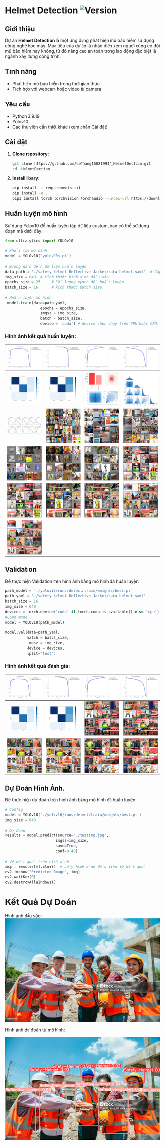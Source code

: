 # Helmet Detection ![Version](https://img.shields.io/badge/version-1.0-green.svg)



## Giới thiệu

Dự án **Helmet Detection** là một ứng dụng phát hiện mũ bảo hiểm sử dụng công nghệ học máy. Mục tiêu của dự án là nhận diện xem người dùng có đội mũ bảo hiểm hay không, từ đó nâng cao an toàn trong lao động đặc biệt là ngành xây dựng công trình.

## Tính năng

- Phát hiện mũ bảo hiểm trong thời gian thực
- Tích hợp với webcam hoặc video từ camera

## Yêu cầu

- Python 3.9.19
- Yolov10
- Các thư viện cần thiết khác (xem phần Cài đặt)

## Cài đặt

1. **Clone repository:**

   ```bash
   git clone https://github.com/LeThang15081994/_HelmetDection.git
   cd _HelmetDection
2. **Install libary:**
   ``` bash
   pip install -r requirements.txt
   pip install -e .
   pip3 install torch torchvision torchaudio --index-url https://download.pytorch.org/whl/cu118
   
## Huấn luyện mô hình

Sử dụng Yolov10 để huấn luyện tập dữ liệu custom, bạn có thể sử dụng đoạn mã dưới đây:

```python
from ultralytics import YOLOv10

# Khởi tạo mô hình
model = YOLOv10('yolov10s.pt')

# Đường dẫn đến dữ liệu huấn luyện
data_path = './safety-Helmet-Reflective-Jacket/data_helmet.yaml'  # Cập nhật với đường dẫn của bạn
img_size = 640  # Kích thước hình ảnh đầu vào
epochs_size = 25     # Số lượng epoch để huấn luyện
batch_size = 16      # kich thước batch size

# Huấn luyện mô hình
 model.train(data=path_yaml,
                epochs = epochs_size,
                imgsz = img_size,
                batch = batch_size,
                device = 'cuda') # device chon chạy trên GPU hoặc CPU.
```
### Hình ảnh kết quả huấn luyện:

| ![Validation Image 1](https://github.com/LeThang15081994/_HelmetDection/blob/master/train/F1_curve.png) | ![Validation Image 2](https://github.com/LeThang15081994/_HelmetDection/blob/master/train/PR_curve.png) | ![Validation Image 3](https://github.com/LeThang15081994/_HelmetDection/blob/master/train/P_curve.png) | ![Validation Image 4](https://github.com/LeThang15081994/_HelmetDection/blob/master/train/R_curve.png) |
|---|---|---|---|
| ![Validation Image 5](https://github.com/LeThang15081994/_HelmetDection/blob/master/train/confusion_matrix.png) | ![Validation Image 6](https://github.com/LeThang15081994/_HelmetDection/blob/master/train/confusion_matrix_normalized.png) | ![Validation Image 7](https://github.com/LeThang15081994/_HelmetDection/blob/master/train/labels.jpg) | ![Validation Image 8](https://github.com/LeThang15081994/_HelmetDection/blob/master/train/labels_correlogram.jpg) |
| ![Validation Image 9](https://github.com/LeThang15081994/_HelmetDection/blob/master/train/results.png) | ![Validation Image 10](https://github.com/LeThang15081994/_HelmetDection/blob/master/train/train_batch0.jpg) | ![Validation Image 11](https://github.com/LeThang15081994/_HelmetDection/blob/master/train/train_batch1.jpg) | ![Validation Image 12](https://github.com/LeThang15081994/_HelmetDection/blob/master/train/train_batch2.jpg) |
| ![Validation Image 13](https://github.com/LeThang15081994/_HelmetDection/blob/master/train/train_batch6900.jpg) | ![Validation Image 14](https://github.com/LeThang15081994/_HelmetDection/blob/master/train/train_batch6901.jpg) | ![Validation Image 15](https://github.com/LeThang15081994/_HelmetDection/blob/master/train/train_batch6902.jpg)| ![Validation Image 16](https://github.com/LeThang15081994/_HelmetDection/blob/master/train/val_batch0_labels.jpg)|
| ![Validation Image 17](https://github.com/LeThang15081994/_HelmetDection/blob/master/train/val_batch0_pred.jpg) | ![Validation Image 18](https://github.com/LeThang15081994/_HelmetDection/blob/master/train/val_batch1_labels.jpg) | ![Validation Image 19](https://github.com/LeThang15081994/_HelmetDection/blob/master/train/val_batch1_pred.jpg) | ![Validation Image 20](https://github.com/LeThang15081994/_HelmetDection/blob/master/train/val_batch2_labels.jpg) | 
| ![Validation Image 21](https://github.com/LeThang15081994/_HelmetDection/blob/master/train/val_batch2_pred.jpg)| 


## Validation
Để thực hiện Validation trên hình ảnh bằng mô hình đã huấn luyện:

```python
path_model = './yolov10/runs/detect/train/weights/best.pt'
path_yaml = './safety-Helmet-Reflective-Jacket/data_helmet.yaml'
batch_size = 16
img_size = 640
devices = torch.device('cuda' if torch.cuda.is_available() else 'cpu')
#Load model
model = YOLOv10(path_model)

model.val(data=path_yaml,
          batch = batch_size,
          imgsz = img_size,
          device = devices,
          split='test')
```
### Hình ảnh kết quả đánh giá:

| ![Validation Image 1](https://github.com/LeThang15081994/_HelmetDection/blob/master/val/F1_curve.png) | ![Validation Image 2](https://github.com/LeThang15081994/_HelmetDection/blob/master/val/PR_curve.png) | ![Validation Image 3](https://github.com/LeThang15081994/_HelmetDection/blob/master/val/P_curve.png) | ![Validation Image 4](https://github.com/LeThang15081994/_HelmetDection/blob/master/val/R_curve.png) |
|---|---|---|---|
| ![Validation Image 5](https://github.com/LeThang15081994/_HelmetDection/blob/master/val/confusion_matrix.png) | ![Validation Image 6](https://github.com/LeThang15081994/_HelmetDection/blob/master/val/confusion_matrix_normalized.png) | ![Validation Image 7](https://github.com/LeThang15081994/_HelmetDection/blob/master/val/val_batch0_labels.jpg) | ![Validation Image 8](https://github.com/LeThang15081994/_HelmetDection/blob/master/val/val_batch0_pred.jpg) |
| ![Validation Image 9](https://github.com/LeThang15081994/_HelmetDection/blob/master/val/val_batch1_labels.jpg) | ![Validation Image 10](https://github.com/LeThang15081994/_HelmetDection/blob/master/val/val_batch1_pred.jpg) | ![Validation Image 11](https://github.com/LeThang15081994/_HelmetDection/blob/master/val/val_batch2_labels.jpg) | ![Validation Image 12](https://github.com/LeThang15081994/_HelmetDection/blob/master/val/val_batch2_pred.jpg) |

## Dự Đoán Hình Ảnh.
Để thực hiện dự đoán trên hình ảnh bằng mô hình đã huấn luyện:

```python
# Config
model = YOLOv10('./yolov10/runs/detect/train/weights/best.pt')
img_size = 640

# Dự đoán
results = model.predict(source="./testImg.jpg", 
                       imgsz=img_size,
                       save=True, 
                       conf=0.40)

# Vẽ kết quả trên hình ảnh
img = results[0].plot()  # Lấy hình ảnh đầu tiên từ kết quả
cv2.imshow("Predicted Image", img)
cv2.waitKey(0)
cv2.destroyAllWindows()
```
# Kết Quả Dự Đoán
Hình ảnh đầu vào:
![Test Image](https://github.com/LeThang15081994/_HelmetDection/raw/master/testImg.jpg)

Hình ảnh dự đoán từ mô hình:

![Predicted Image 1](predict/testImg.jpg)

